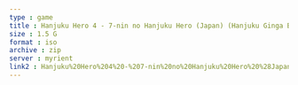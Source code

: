 ```yaml
---
type : game
title : Hanjuku Hero 4 - 7-nin no Hanjuku Hero (Japan) (Hanjuku Ginga Bento)
size : 1.5 G
format : iso
archive : zip
server : myrient
link2 : Hanjuku%20Hero%204%20-%207-nin%20no%20Hanjuku%20Hero%20%28Japan%29%20%28Hanjuku%20Ginga%20Bento%29
---
```


